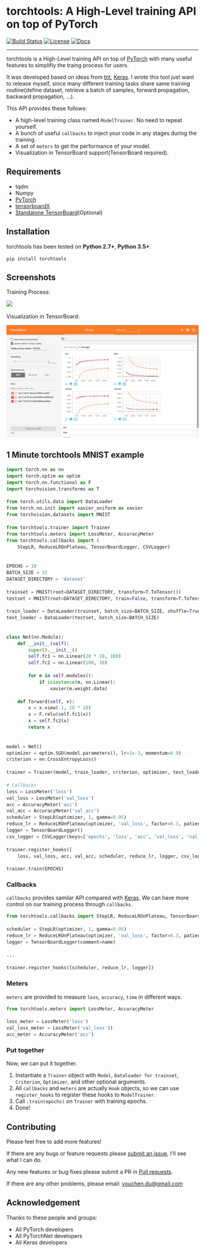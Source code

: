 # torchtools: A High-Level training API on top of PyTorch

[![Build Status](https://travis-ci.org/Time1ess/torchtools.svg?branch=master)](https://travis-ci.org/Time1ess/torchtools)
[![License](https://img.shields.io/badge/License-BSD%203--Clause-blue.svg)](https://github.com/Time1ess/torchtools/blob/master/LICENSE)
[![Docs](https://img.shields.io/badge/docs-link-green.svg)](https://Time1ess.github.io/torchtools)

---

torchtools is a High-Level training API on top of [PyTorch](http://pytorch.org) with many useful features to simplifiy the traing process for users.

It was developed based on ideas from [tnt](https://github.com/pytorch/tnt), [Keras](https://github.com/fchollet/keras). I wrote this tool just want to release myself, since many different training tasks share same training routine(define dataset, retrieve a batch of samples, forward propagation, backward propagation, ...).

This API provides these follows:

* A high-level training class named `ModelTrainer`. No need to repeat yourself.
* A bunch of useful `callbacks` to inject your code in any stages during the training.
* A set of `meters` to get the performance of your model.
* Visualization in TensorBoard support(TensorBoard required).

## Requirements

* tqdm
* Numpy
* [PyTorch](http://pytorch.org)
* [tensorboardX](https://github.com/lanpa/tensorboard-pytorch)
* [Standalone TensorBoard](https://github.com/dmlc/tensorboard)(Optional)

## Installation

torchtools has been tested on **Python 2.7+**, **Python 3.5+**.

`pip install torchtools`

## Screenshots

Training Process:

![](training_process.gif)

Visualization in TensorBoard:

![](visualization_in_tensorboard.png)


## 1 Minute torchtools MNIST example

```Python
import torch.nn as nn
import torch.optim as optim
import torch.nn.functional as F
import torchvision.transforms as T

from torch.utils.data import DataLoader
from torch.nn.init import xavier_uniform as xavier
from torchvision.datasets import MNIST

from torchtools.trainer import Trainer
from torchtools.meters import LossMeter, AccuracyMeter
from torchtools.callbacks import (
    StepLR, ReduceLROnPlateau, TensorBoardLogger, CSVLogger)


EPOCHS = 10
BATCH_SIZE = 32
DATASET_DIRECTORY = 'dataset'

trainset = MNIST(root=DATASET_DIRECTORY, transform=T.ToTensor())
testset = MNIST(root=DATASET_DIRECTORY, train=False, transform=T.ToTensor())

train_loader = DataLoader(trainset, batch_size=BATCH_SIZE, shuffle=True)
test_loader = DataLoader(testset, batch_size=BATCH_SIZE)


class Net(nn.Module):
    def __init__(self):
        super().__init__()
        self.fc1 = nn.Linear(28 * 28, 100)
        self.fc2 = nn.Linear(100, 10)

        for m in self.modules():
            if isinstance(m, nn.Linear):
                xavier(m.weight.data)

    def forward(self, x):
        x = x.view(-1, 28 * 28)
        x = F.relu(self.fc1(x))
        x = self.fc2(x)
        return x


model = Net()
optimizer = optim.SGD(model.parameters(), lr=1e-3, momentum=0.9)
criterion = nn.CrossEntropyLoss()

trainer = Trainer(model, train_loader, criterion, optimizer, test_loader)

# Callbacks
loss = LossMeter('loss')
val_loss = LossMeter('val_loss')
acc = AccuracyMeter('acc')
val_acc = AccuracyMeter('val_acc')
scheduler = StepLR(optimizer, 1, gamma=0.95)
reduce_lr = ReduceLROnPlateau(optimizer, 'val_loss', factor=0.3, patience=3)
logger = TensorBoardLogger()
csv_logger = CSVLogger(keys=['epochs', 'loss', 'acc', 'val_loss', 'val_acc'])

trainer.register_hooks([
    loss, val_loss, acc, val_acc, scheduler, reduce_lr, logger, csv_logger])

trainer.train(EPOCHS)
```

### Callbacks

`callbacks` provides samilar API compared with [Keras](https://github.com/fchollet/keras). We can have more control on our training process through `callbacks`.

```Python
from torchtools.callbacks import StepLR, ReduceLROnPlateau, TensorBoardLogger

scheduler = StepLR(optimizer, 1, gamma=0.95)
reduce_lr = ReduceLROnPlateau(optimizer, 'val_loss', factor=0.3, patience=3)
logger = TensorBoardLogger(comment=name)

...

trainer.register_hooks([scheduler, reduce_lr, logger])
```

### Meters

`meters` are provided to measure `loss`, `accuracy`, `time` in different ways.

```Python
from torchtools.meters import LossMeter, AccuracyMeter

loss_meter = LossMeter('loss')
val_loss_meter = LossMeter('val_loss'))
acc_meter = AccuracyMeter('acc')
```

### Put together

Now, we can put it together.

1. Instantiate a `Trainer` object with `Model`, `Dataloader for trainset`, `Criterion`, `Optimizer`, and other optional arguments.
2. All `callbacks` and `meters` are actually `Hook` objects, so we can use `register_hooks` to register these hooks to `ModelTrainer`.
3. Call `.train(epochs)` on `Trainer` with training epochs.
4. Done!

## Contributing

Please feel free to add more features!

If there are any bugs or feature requests please [submit an issue](https://github.com/Time1ess/torchtools/issues/new), I'll see what I can do.

Any new features or bug fixes please submit a PR in [Pull requests](https://github.com/Time1ess/torchtools/pulls).

If there are any other problems, please email: <a href="mailto:youche.du@gmail.com">youchen.du@gmail.com</a>

## Acknowledgement

Thanks to these people and groups:

* All PyTorch developers
* All PyTorchNet developers
* All Keras developers
